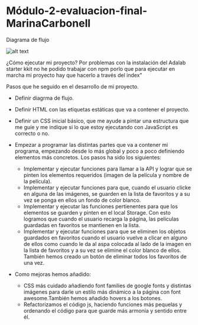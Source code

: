 # Módulo-2-evaluacion-final-MarinaCarbonell

Diagrama de flujo

![alt text](https://github.com/Adalab/modulo-2-evaluacion-final-MarinaCarbonell/blob/master/Diagrama%20de%20flujo.jpg)

¿Cómo ejecutar mi proyecto?
Por problemas con la instalación del Adalab starter kkit no he podido trabajar con npm porlo que para ejecutar en marcha mi proyecto hay que hacerlo a través del index"

Pasos que he seguido en el desarrollo de mi proyecto.

- Definir diagrma de flujo.
- Definir HTML con las etiquetas estáticas que va a contener el proyecto.
- Definir un CSS inicial básico, que me ayude a pintar una estructura que me guíe y me indique si lo que estoy ejecutando con JavaScript es correcto o no.
- Empezar a programar las distintas partes que va a contener mi programa, empezando desde lo más global y poco a poco definiendo elementos más concretos. Los pasos ha sido los siguientes:
    - Implementar y ejecutar funciones para llamar a la API y lograr que se pinten los elementos requeridos (imagen de la película y nombre de la película).
    - Implementar y ejecutar funciones para que, cuando el usuario clicke en alguna de las imágenes, se guarden en la lista de favoritos y a su vez se ponga en ellos un fondo de color blanco.
    - Implementar y ejecutar las funciones pertienentes para que los elementos se guarden y pinten en el local Storage. Con esto logramos que cuando el usuario recarga la página, las películas guardadas en favoritos se mantienen en la lista.
    - Implementar y ejecutar funciones para que se eliminen los objetos guardados en favoritos cuando el usuario vuelve a clicar en alguno de ellos como cuando le da al aspa colocada al lado de la imagen en la lista de favoritos y a su vez se elimine el color blanco de ellos. También hemos creado un botón de eliminar todos los favoritos de una vez.

- Como mejoras hemos añadido:
    - CSS más cuidado añadiendo font families de google fonts y distintas imágenes para darle un estilo más dinámico a la página con font awesome.También hemos añadido hovers a los botones.
    - Refactorizamos el código js, haciendo funciones más pequelas y ordenando el código para que guarde más armonía y sentido entre él.